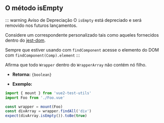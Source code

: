 ## O método isEmpty

::: warning Aviso de Depreciação
O `isEmpty` está depreciado e será removido nos futuros lançamentos.

Considere um correspondente personalizado tais como aqueles fornecidos dentro do [jest-dom](https://github.com/testing-library/jest-dom#tobeempty).

Sempre que estiver usando com `findComponent` acesse o elemento do DOM com `findComponent(Comp).element`
:::

Afirma que todo `Wrapper` dentro do `WrapperArray` não contém nó filho.

- **Retorna:** `{boolean}`

- **Exemplo:**

```js
import { mount } from 'vue2-test-utils'
import Foo from './Foo.vue'

const wrapper = mount(Foo)
const divArray = wrapper.findAll('div')
expect(divArray.isEmpty()).toBe(true)
```
